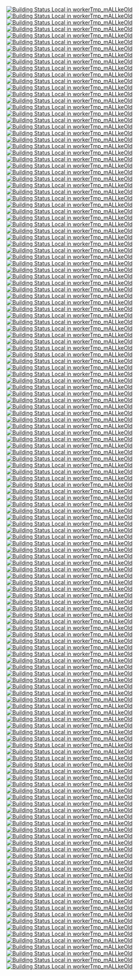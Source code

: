 [![Building Status Local in workerTmp_mALLkeOld](https://workerTmp.github.io/mALLkeOld/StAn/cc_m120422p3/cairo_cairo.svg)](https://github.com/RasaHQ/rasa.git)
[![Building Status Local in workerTmp_mALLkeOld](https://workerTmp.github.io/mALLkeOld/StAn/cc_m120422p3/dragonflyoss_Dragonfly.svg)](https://github.com/RasaHQ/rasa.git)
[![Building Status Local in workerTmp_mALLkeOld](https://workerTmp.github.io/mALLkeOld/StAn/cc_m120422p3/zeux_meshoptimizer.svg)](https://github.com/RasaHQ/rasa.git)
[![Building Status Local in workerTmp_mALLkeOld](https://workerTmp.github.io/mALLkeOld/StAn/cc_m120422p3/ANSSI-FR_libecc.svg)](https://github.com/RasaHQ/rasa.git)
[![Building Status Local in workerTmp_mALLkeOld](https://workerTmp.github.io/mALLkeOld/StAn/cc_m120422p3/openthread_openthread.svg)](https://github.com/RasaHQ/rasa.git)
[![Building Status Local in workerTmp_mALLkeOld](https://workerTmp.github.io/mALLkeOld/StAn/cc_m120422p3/zeek_zeek.svg)](https://github.com/RasaHQ/rasa.git)
[![Building Status Local in workerTmp_mALLkeOld](https://workerTmp.github.io/mALLkeOld/StAn/cc_m120422p3/tesseract-ocr_tesseract.svg)](https://github.com/RasaHQ/rasa.git)
[![Building Status Local in workerTmp_mALLkeOld](https://workerTmp.github.io/mALLkeOld/StAn/cc_m120422p3/cmake_cmake.svg)](https://github.com/RasaHQ/rasa.git)
[![Building Status Local in workerTmp_mALLkeOld](https://workerTmp.github.io/mALLkeOld/StAn/cc_m120422p3/yaml_pyyaml.svg)](https://github.com/RasaHQ/rasa.git)
[![Building Status Local in workerTmp_mALLkeOld](https://workerTmp.github.io/mALLkeOld/StAn/cc_m120422p3/stefanberger_libtpms.svg)](https://github.com/RasaHQ/rasa.git)
[![Building Status Local in workerTmp_mALLkeOld](https://workerTmp.github.io/mALLkeOld/StAn/cc_m120422p3/xiph_tremor.svg)](https://github.com/RasaHQ/rasa.git)
[![Building Status Local in workerTmp_mALLkeOld](https://workerTmp.github.io/mALLkeOld/StAn/pvs_m140422p5/kubernetes_dns.svg)](https://github.com/RasaHQ/rasa.git)
[![Building Status Local in workerTmp_mALLkeOld](https://workerTmp.github.io/mALLkeOld/StAn/pvs_m140422p5/kubernetes_git-sync.svg)](https://github.com/RasaHQ/rasa.git)
[![Building Status Local in workerTmp_mALLkeOld](https://workerTmp.github.io/mALLkeOld/StAn/pvs_m140422p5/maticnetwork_heimdall.svg)](https://github.com/RasaHQ/rasa.git)
[![Building Status Local in workerTmp_mALLkeOld](https://workerTmp.github.io/mALLkeOld/StAn/pvs_m140422p5/kubernetes_community.svg)](https://github.com/RasaHQ/rasa.git)
[![Building Status Local in workerTmp_mALLkeOld](https://workerTmp.github.io/mALLkeOld/StAn/pvs_m140422p5/18F_identity-idp.svg)](https://github.com/RasaHQ/rasa.git)
[![Building Status Local in workerTmp_mALLkeOld](https://workerTmp.github.io/mALLkeOld/StAn/pvs_m140422p5/kubernetes_publishing-bot.svg)](https://github.com/RasaHQ/rasa.git)
[![Building Status Local in workerTmp_mALLkeOld](https://workerTmp.github.io/mALLkeOld/StAn/pvs_m140422p5/logdna_logdna-agent-v2.svg)](https://github.com/RasaHQ/rasa.git)
[![Building Status Local in workerTmp_mALLkeOld](https://workerTmp.github.io/mALLkeOld/StAn/pvs_m140422p5/GSA_datagov-deploy.svg)](https://github.com/RasaHQ/rasa.git)
[![Building Status Local in workerTmp_mALLkeOld](https://workerTmp.github.io/mALLkeOld/StAn/pvs_m140422p5/kubernetes_ingress-nginx.svg)](https://github.com/RasaHQ/rasa.git)
[![Building Status Local in workerTmp_mALLkeOld](https://workerTmp.github.io/mALLkeOld/StAn/pvs_m140422p5/DopplerHQ_cli.svg)](https://github.com/RasaHQ/rasa.git)
[![Building Status Local in workerTmp_mALLkeOld](https://workerTmp.github.io/mALLkeOld/StAn/pvs_m140422p5/orion-labs_node-red-contrib-orion.svg)](https://github.com/RasaHQ/rasa.git)
[![Building Status Local in workerTmp_mALLkeOld](https://workerTmp.github.io/mALLkeOld/StAn/pvs_m140422p5/status-im_status-go.svg)](https://github.com/RasaHQ/rasa.git)
[![Building Status Local in workerTmp_mALLkeOld](https://workerTmp.github.io/mALLkeOld/StAn/pvs_m140422p5/kubernetes_org.svg)](https://github.com/RasaHQ/rasa.git)
[![Building Status Local in workerTmp_mALLkeOld](https://workerTmp.github.io/mALLkeOld/StAn/pvs_m140422p5/GSA_data.gov.svg)](https://github.com/RasaHQ/rasa.git)
[![Building Status Local in workerTmp_mALLkeOld](https://workerTmp.github.io/mALLkeOld/StAn/pvs_m140422p5/18F_federalist.svg)](https://github.com/RasaHQ/rasa.git)
[![Building Status Local in workerTmp_mALLkeOld](https://workerTmp.github.io/mALLkeOld/StAn/pvs_m140422p5/kubernetes_ingress-gce.svg)](https://github.com/RasaHQ/rasa.git)
[![Building Status Local in workerTmp_mALLkeOld](https://workerTmp.github.io/mALLkeOld/StAn/pvs_m140422p5/kubernetes_kompose.svg)](https://github.com/RasaHQ/rasa.git)
[![Building Status Local in workerTmp_mALLkeOld](https://workerTmp.github.io/mALLkeOld/StAn/pvs_m140422p5/logdna_python.svg)](https://github.com/RasaHQ/rasa.git)
[![Building Status Local in workerTmp_mALLkeOld](https://workerTmp.github.io/mALLkeOld/StAn/pvs_m140422p5/yahoo_ychaos.svg)](https://github.com/RasaHQ/rasa.git)
[![Building Status Local in workerTmp_mALLkeOld](https://workerTmp.github.io/mALLkeOld/StAn/pvs_m140422p5/kubernetes_enhancements.svg)](https://github.com/RasaHQ/rasa.git)
[![Building Status Local in workerTmp_mALLkeOld](https://workerTmp.github.io/mALLkeOld/StAn/pvs_m140422p5/kubernetes_cloud-provider-azure.svg)](https://github.com/RasaHQ/rasa.git)
[![Building Status Local in workerTmp_mALLkeOld](https://workerTmp.github.io/mALLkeOld/StAn/pvs_m140422p5/kubernetes_release.svg)](https://github.com/RasaHQ/rasa.git)
[![Building Status Local in workerTmp_mALLkeOld](https://workerTmp.github.io/mALLkeOld/StAn/pvs_m140422p5/kubernetes_website.svg)](https://github.com/RasaHQ/rasa.git)
[![Building Status Local in workerTmp_mALLkeOld](https://workerTmp.github.io/mALLkeOld/StAn/pvs_m140422p5/status-im_status-react.svg)](https://github.com/RasaHQ/rasa.git)
[![Building Status Local in workerTmp_mALLkeOld](https://workerTmp.github.io/mALLkeOld/StAn/pvs_m140422p5/kubernetes_perf-tests.svg)](https://github.com/RasaHQ/rasa.git)
[![Building Status Local in workerTmp_mALLkeOld](https://workerTmp.github.io/mALLkeOld/StAn/pvs_m140422p5/kubernetes_cloud-provider-openstack.svg)](https://github.com/RasaHQ/rasa.git)
[![Building Status Local in workerTmp_mALLkeOld](https://workerTmp.github.io/mALLkeOld/StAn/pvs_m140422p5/yahoo_gryffin.svg)](https://github.com/RasaHQ/rasa.git)
[![Building Status Local in workerTmp_mALLkeOld](https://workerTmp.github.io/mALLkeOld/StAn/oint_m130422p4/jbig2dec_jbig2dec.svg)](https://github.com/RasaHQ/rasa.git)
[![Building Status Local in workerTmp_mALLkeOld](https://workerTmp.github.io/mALLkeOld/StAn/oint_m130422p4/libtiff_libtiff.svg)](https://github.com/RasaHQ/rasa.git)
[![Building Status Local in workerTmp_mALLkeOld](https://workerTmp.github.io/mALLkeOld/StAn/cc_m130422p4/jbig2dec_jbig2dec.svg)](https://github.com/RasaHQ/rasa.git)
[![Building Status Local in workerTmp_mALLkeOld](https://workerTmp.github.io/mALLkeOld/StAn/cc_m130422p4/libtiff_libtiff.svg)](https://github.com/RasaHQ/rasa.git)
[![Building Status Local in workerTmp_mALLkeOld](https://workerTmp.github.io/mALLkeOld/StAn/cppc_m120422p3/harfbuzz_harfbuzz.svg)](https://github.com/RasaHQ/rasa.git)
[![Building Status Local in workerTmp_mALLkeOld](https://workerTmp.github.io/mALLkeOld/StAn/cppc_m120422p3/google_brotli.svg)](https://github.com/RasaHQ/rasa.git)
[![Building Status Local in workerTmp_mALLkeOld](https://workerTmp.github.io/mALLkeOld/StAn/cppc_m120422p3/cairo_cairo.svg)](https://github.com/RasaHQ/rasa.git)
[![Building Status Local in workerTmp_mALLkeOld](https://workerTmp.github.io/mALLkeOld/StAn/cppc_m120422p3/dragonflyoss_Dragonfly.svg)](https://github.com/RasaHQ/rasa.git)
[![Building Status Local in workerTmp_mALLkeOld](https://workerTmp.github.io/mALLkeOld/StAn/cppc_m120422p3/aquynh_capstone.svg)](https://github.com/RasaHQ/rasa.git)
[![Building Status Local in workerTmp_mALLkeOld](https://workerTmp.github.io/mALLkeOld/StAn/cppc_m120422p3/libgd_libgd.svg)](https://github.com/RasaHQ/rasa.git)
[![Building Status Local in workerTmp_mALLkeOld](https://workerTmp.github.io/mALLkeOld/StAn/cppc_m120422p3/zeux_meshoptimizer.svg)](https://github.com/RasaHQ/rasa.git)
[![Building Status Local in workerTmp_mALLkeOld](https://workerTmp.github.io/mALLkeOld/StAn/cppc_m120422p3/facebook_zstd.svg)](https://github.com/RasaHQ/rasa.git)
[![Building Status Local in workerTmp_mALLkeOld](https://workerTmp.github.io/mALLkeOld/StAn/cppc_m120422p3/mz-automation_libiec61850.svg)](https://github.com/RasaHQ/rasa.git)
[![Building Status Local in workerTmp_mALLkeOld](https://workerTmp.github.io/mALLkeOld/StAn/cppc_m120422p3/libusb_libusb.svg)](https://github.com/RasaHQ/rasa.git)
[![Building Status Local in workerTmp_mALLkeOld](https://workerTmp.github.io/mALLkeOld/StAn/cppc_m120422p3/radareorg_radare2.svg)](https://github.com/RasaHQ/rasa.git)
[![Building Status Local in workerTmp_mALLkeOld](https://workerTmp.github.io/mALLkeOld/StAn/cppc_m120422p3/ANSSI-FR_libecc.svg)](https://github.com/RasaHQ/rasa.git)
[![Building Status Local in workerTmp_mALLkeOld](https://workerTmp.github.io/mALLkeOld/StAn/cppc_m120422p3/openthread_openthread.svg)](https://github.com/RasaHQ/rasa.git)
[![Building Status Local in workerTmp_mALLkeOld](https://workerTmp.github.io/mALLkeOld/StAn/cppc_m120422p3/libass_libass.svg)](https://github.com/RasaHQ/rasa.git)
[![Building Status Local in workerTmp_mALLkeOld](https://workerTmp.github.io/mALLkeOld/StAn/cppc_m120422p3/mkj_dropbear.svg)](https://github.com/RasaHQ/rasa.git)
[![Building Status Local in workerTmp_mALLkeOld](https://workerTmp.github.io/mALLkeOld/StAn/cppc_m120422p3/WizardMac_ReadStat.svg)](https://github.com/RasaHQ/rasa.git)
[![Building Status Local in workerTmp_mALLkeOld](https://workerTmp.github.io/mALLkeOld/StAn/cppc_m120422p3/lz4_lz4.svg)](https://github.com/RasaHQ/rasa.git)
[![Building Status Local in workerTmp_mALLkeOld](https://workerTmp.github.io/mALLkeOld/StAn/cppc_m120422p3/proftpd_proftpd.svg)](https://github.com/RasaHQ/rasa.git)
[![Building Status Local in workerTmp_mALLkeOld](https://workerTmp.github.io/mALLkeOld/StAn/cppc_m120422p3/syoyo_tinygltf.svg)](https://github.com/RasaHQ/rasa.git)
[![Building Status Local in workerTmp_mALLkeOld](https://workerTmp.github.io/mALLkeOld/StAn/cppc_m120422p3/zeek_zeek.svg)](https://github.com/RasaHQ/rasa.git)
[![Building Status Local in workerTmp_mALLkeOld](https://workerTmp.github.io/mALLkeOld/StAn/cppc_m120422p3/pocoproject_poco.svg)](https://github.com/RasaHQ/rasa.git)
[![Building Status Local in workerTmp_mALLkeOld](https://workerTmp.github.io/mALLkeOld/StAn/cppc_m120422p3/tesseract-ocr_tesseract.svg)](https://github.com/RasaHQ/rasa.git)
[![Building Status Local in workerTmp_mALLkeOld](https://workerTmp.github.io/mALLkeOld/StAn/cppc_m120422p3/cmake_cmake.svg)](https://github.com/RasaHQ/rasa.git)
[![Building Status Local in workerTmp_mALLkeOld](https://workerTmp.github.io/mALLkeOld/StAn/cppc_m120422p3/yaml_pyyaml.svg)](https://github.com/RasaHQ/rasa.git)
[![Building Status Local in workerTmp_mALLkeOld](https://workerTmp.github.io/mALLkeOld/StAn/cppc_m120422p3/stefanberger_libtpms.svg)](https://github.com/RasaHQ/rasa.git)
[![Building Status Local in workerTmp_mALLkeOld](https://workerTmp.github.io/mALLkeOld/StAn/cppc_m120422p3/OpenSIPS_opensips.svg)](https://github.com/RasaHQ/rasa.git)
[![Building Status Local in workerTmp_mALLkeOld](https://workerTmp.github.io/mALLkeOld/StAn/cppc_m120422p3/imagemagick_imagemagick.svg)](https://github.com/RasaHQ/rasa.git)
[![Building Status Local in workerTmp_mALLkeOld](https://workerTmp.github.io/mALLkeOld/StAn/cppc_m120422p3/google_myanmar-tools.svg)](https://github.com/RasaHQ/rasa.git)
[![Building Status Local in workerTmp_mALLkeOld](https://workerTmp.github.io/mALLkeOld/StAn/cppc_m120422p3/xiph_tremor.svg)](https://github.com/RasaHQ/rasa.git)
[![Building Status Local in workerTmp_mALLkeOld](https://workerTmp.github.io/mALLkeOld/StAn/cppc_m220422p6/NLnetLabs_unbound.svg)](https://github.com/RasaHQ/rasa.git)
[![Building Status Local in workerTmp_mALLkeOld](https://workerTmp.github.io/mALLkeOld/StAn/cppc_m220422p6/OpenRC_openrc.svg)](https://github.com/RasaHQ/rasa.git)
[![Building Status Local in workerTmp_mALLkeOld](https://workerTmp.github.io/mALLkeOld/StAn/cppc_m220422p6/NagiosEnterprises_nagioscore.svg)](https://github.com/RasaHQ/rasa.git)
[![Building Status Local in workerTmp_mALLkeOld](https://workerTmp.github.io/mALLkeOld/StAn/cppc_m220422p6/RackTables_racktables.svg)](https://github.com/RasaHQ/rasa.git)
[![Building Status Local in workerTmp_mALLkeOld](https://workerTmp.github.io/mALLkeOld/StAn/cppc_m220422p6/Opendigitalradio_ODR-PadEnc.svg)](https://github.com/RasaHQ/rasa.git)
[![Building Status Local in workerTmp_mALLkeOld](https://workerTmp.github.io/mALLkeOld/StAn/cppc_m220422p6/LibRaw_LibRaw.svg)](https://github.com/RasaHQ/rasa.git)
[![Building Status Local in workerTmp_mALLkeOld](https://workerTmp.github.io/mALLkeOld/StAn/cppc_m220422p6/ProgVal_Limnoria.svg)](https://github.com/RasaHQ/rasa.git)
[![Building Status Local in workerTmp_mALLkeOld](https://workerTmp.github.io/mALLkeOld/StAn/cppc_m220422p6/OpenedHand_didiwiki.svg)](https://github.com/RasaHQ/rasa.git)
[![Building Status Local in workerTmp_mALLkeOld](https://workerTmp.github.io/mALLkeOld/StAn/cppc_m220422p6/OpenRC_opentmpfiles.svg)](https://github.com/RasaHQ/rasa.git)
[![Building Status Local in workerTmp_mALLkeOld](https://workerTmp.github.io/mALLkeOld/StAn/cppc_m220422p6/OHDSI_WebAPI.svg)](https://github.com/RasaHQ/rasa.git)
[![Building Status Local in workerTmp_mALLkeOld](https://workerTmp.github.io/mALLkeOld/StAn/cppc_m220422p6/RainLoop_rainloop-webmail.svg)](https://github.com/RasaHQ/rasa.git)
[![Building Status Local in workerTmp_mALLkeOld](https://workerTmp.github.io/mALLkeOld/StAn/cppc_m220422p6/LibVNC_x11vnc.svg)](https://github.com/RasaHQ/rasa.git)
[![Building Status Local in workerTmp_mALLkeOld](https://workerTmp.github.io/mALLkeOld/StAn/cppc_m220422p6/RasaHQ_rasa.svg)](https://github.com/RasaHQ/rasa.git)
[![Building Status Local in workerTmp_mALLkeOld](https://workerTmp.github.io/mALLkeOld/StAn/cppc_m220422p6/NagVis_nagvis.svg)](https://github.com/RasaHQ/rasa.git)
[![Building Status Local in workerTmp_mALLkeOld](https://workerTmp.github.io/mALLkeOld/StAn/cppc_m220422p6/MarlinFirmware_Marlin.svg)](https://github.com/RasaHQ/rasa.git)
[![Building Status Local in workerTmp_mALLkeOld](https://workerTmp.github.io/mALLkeOld/StAn/cppc_m220422p6/OpenMPT_openmpt.svg)](https://github.com/RasaHQ/rasa.git)
[![Building Status Local in workerTmp_mALLkeOld](https://workerTmp.github.io/mALLkeOld/StAn/cppc_m220422p6/OpenSlides_OpenSlides.svg)](https://github.com/RasaHQ/rasa.git)
[![Building Status Local in workerTmp_mALLkeOld](https://workerTmp.github.io/mALLkeOld/StAn/cppc_m220422p6/LibreDWG_libredwg.svg)](https://github.com/RasaHQ/rasa.git)
[![Building Status Local in workerTmp_mALLkeOld](https://workerTmp.github.io/mALLkeOld/StAn/cppc_m220422p6/OpenSIPS_opensips.svg)](https://github.com/RasaHQ/rasa.git)
[![Building Status Local in workerTmp_mALLkeOld](https://workerTmp.github.io/mALLkeOld/StAn/cppc_m220422p6/QubesOS_qubes-xscreensaver.svg)](https://github.com/RasaHQ/rasa.git)
[![Building Status Local in workerTmp_mALLkeOld](https://workerTmp.github.io/mALLkeOld/StAn/cppc_m220422p6/OpenIDC_pyoidc.svg)](https://github.com/RasaHQ/rasa.git)
[![Building Status Local in workerTmp_mALLkeOld](https://workerTmp.github.io/mALLkeOld/StAn/cppc_m220422p6/LibVNC_vncterm.svg)](https://github.com/RasaHQ/rasa.git)
[![Building Status Local in workerTmp_mALLkeOld](https://workerTmp.github.io/mALLkeOld/StAn/cppc_m220422p6/LuaJIT_LuaJIT.svg)](https://github.com/RasaHQ/rasa.git)
[![Building Status Local in workerTmp_mALLkeOld](https://workerTmp.github.io/mALLkeOld/StAn/cppc_m220422p6/MagicStack_asyncpg.svg)](https://github.com/RasaHQ/rasa.git)
[![Building Status Local in workerTmp_mALLkeOld](https://workerTmp.github.io/mALLkeOld/StAn/cppc_m220422p6/LucidUnicorn_CVE-2020-10560-Key-Recovery.svg)](https://github.com/RasaHQ/rasa.git)
[![Building Status Local in workerTmp_mALLkeOld](https://workerTmp.github.io/mALLkeOld/StAn/pvs_m120422p3/cairo_cairo.svg)](https://github.com/RasaHQ/rasa.git)
[![Building Status Local in workerTmp_mALLkeOld](https://workerTmp.github.io/mALLkeOld/StAn/pvs_m120422p3/dragonflyoss_Dragonfly.svg)](https://github.com/RasaHQ/rasa.git)
[![Building Status Local in workerTmp_mALLkeOld](https://workerTmp.github.io/mALLkeOld/StAn/pvs_m120422p3/zeux_meshoptimizer.svg)](https://github.com/RasaHQ/rasa.git)
[![Building Status Local in workerTmp_mALLkeOld](https://workerTmp.github.io/mALLkeOld/StAn/pvs_m120422p3/libusb_libusb.svg)](https://github.com/RasaHQ/rasa.git)
[![Building Status Local in workerTmp_mALLkeOld](https://workerTmp.github.io/mALLkeOld/StAn/pvs_m120422p3/ANSSI-FR_libecc.svg)](https://github.com/RasaHQ/rasa.git)
[![Building Status Local in workerTmp_mALLkeOld](https://workerTmp.github.io/mALLkeOld/StAn/pvs_m120422p3/openthread_openthread.svg)](https://github.com/RasaHQ/rasa.git)
[![Building Status Local in workerTmp_mALLkeOld](https://workerTmp.github.io/mALLkeOld/StAn/pvs_m120422p3/libass_libass.svg)](https://github.com/RasaHQ/rasa.git)
[![Building Status Local in workerTmp_mALLkeOld](https://workerTmp.github.io/mALLkeOld/StAn/pvs_m120422p3/WizardMac_ReadStat.svg)](https://github.com/RasaHQ/rasa.git)
[![Building Status Local in workerTmp_mALLkeOld](https://workerTmp.github.io/mALLkeOld/StAn/pvs_m120422p3/zeek_zeek.svg)](https://github.com/RasaHQ/rasa.git)
[![Building Status Local in workerTmp_mALLkeOld](https://workerTmp.github.io/mALLkeOld/StAn/pvs_m120422p3/tesseract-ocr_tesseract.svg)](https://github.com/RasaHQ/rasa.git)
[![Building Status Local in workerTmp_mALLkeOld](https://workerTmp.github.io/mALLkeOld/StAn/pvs_m120422p3/cmake_cmake.svg)](https://github.com/RasaHQ/rasa.git)
[![Building Status Local in workerTmp_mALLkeOld](https://workerTmp.github.io/mALLkeOld/StAn/pvs_m120422p3/yaml_pyyaml.svg)](https://github.com/RasaHQ/rasa.git)
[![Building Status Local in workerTmp_mALLkeOld](https://workerTmp.github.io/mALLkeOld/StAn/pvs_m120422p3/stefanberger_libtpms.svg)](https://github.com/RasaHQ/rasa.git)
[![Building Status Local in workerTmp_mALLkeOld](https://workerTmp.github.io/mALLkeOld/StAn/pvs_m120422p3/google_myanmar-tools.svg)](https://github.com/RasaHQ/rasa.git)
[![Building Status Local in workerTmp_mALLkeOld](https://workerTmp.github.io/mALLkeOld/StAn/pvs_m120422p3/xiph_tremor.svg)](https://github.com/RasaHQ/rasa.git)
[![Building Status Local in workerTmp_mALLkeOld](https://workerTmp.github.io/mALLkeOld/StAn/pvs_m130422p4/google_zopfli.svg)](https://github.com/RasaHQ/rasa.git)
[![Building Status Local in workerTmp_mALLkeOld](https://workerTmp.github.io/mALLkeOld/StAn/pvs_m130422p4/jbig2dec_jbig2dec.svg)](https://github.com/RasaHQ/rasa.git)
[![Building Status Local in workerTmp_mALLkeOld](https://workerTmp.github.io/mALLkeOld/StAn/pvs_m130422p4/istio_istio.svg)](https://github.com/RasaHQ/rasa.git)
[![Building Status Local in workerTmp_mALLkeOld](https://workerTmp.github.io/mALLkeOld/StAn/pvs_m130422p4/python-pillow_Pillow.svg)](https://github.com/RasaHQ/rasa.git)
[![Building Status Local in workerTmp_mALLkeOld](https://workerTmp.github.io/mALLkeOld/StAn/pvs_m130422p4/nlohmann_json.svg)](https://github.com/RasaHQ/rasa.git)
[![Building Status Local in workerTmp_mALLkeOld](https://workerTmp.github.io/mALLkeOld/StAn/pvs_m130422p4/distribution_distribution.svg)](https://github.com/RasaHQ/rasa.git)
[![Building Status Local in workerTmp_mALLkeOld](https://workerTmp.github.io/mALLkeOld/StAn/pvs_m130422p4/GoogleCloudPlatform_esp-v2.svg)](https://github.com/RasaHQ/rasa.git)
[![Building Status Local in workerTmp_mALLkeOld](https://workerTmp.github.io/mALLkeOld/StAn/pvs_m130422p4/google_gvisor.svg)](https://github.com/RasaHQ/rasa.git)
[![Building Status Local in workerTmp_mALLkeOld](https://workerTmp.github.io/mALLkeOld/StAn/pvs_m130422p4/fribidi_fribidi.svg)](https://github.com/RasaHQ/rasa.git)
[![Building Status Local in workerTmp_mALLkeOld](https://workerTmp.github.io/mALLkeOld/StAn/pvs_m130422p4/libtiff_libtiff.svg)](https://github.com/RasaHQ/rasa.git)
[![Building Status Local in workerTmp_mALLkeOld](https://workerTmp.github.io/mALLkeOld/StAn/pvs_m130422p4/grpc_grpc.svg)](https://github.com/RasaHQ/rasa.git)
[![Building Status Local in workerTmp_mALLkeOld](https://workerTmp.github.io/mALLkeOld/StAn/oint_m120422p3/cairo_cairo.svg)](https://github.com/RasaHQ/rasa.git)
[![Building Status Local in workerTmp_mALLkeOld](https://workerTmp.github.io/mALLkeOld/StAn/oint_m120422p3/cmake_cmake.svg)](https://github.com/RasaHQ/rasa.git)
[![Building Status Local in workerTmp_mALLkeOld](https://workerTmp.github.io/mALLkeOld/StAn/oint_m120422p3/xiph_tremor.svg)](https://github.com/RasaHQ/rasa.git)
[![Building Status Local in workerTmp_mALLkeOld](https://workerTmp.github.io/mALLkeOld/StAn/cppc_oldyml1/LibRaw_LibRaw.svg)](https://github.com/RasaHQ/rasa.git)
[![Building Status Local in workerTmp_mALLkeOld](https://workerTmp.github.io/mALLkeOld/StAn/cppc_oldyml1/hercules-team_augeas.svg)](https://github.com/RasaHQ/rasa.git)
[![Building Status Local in workerTmp_mALLkeOld](https://workerTmp.github.io/mALLkeOld/StAn/pvs_m220422p6/Kong_docker-kong.svg)](https://github.com/RasaHQ/rasa.git)
[![Building Status Local in workerTmp_mALLkeOld](https://workerTmp.github.io/mALLkeOld/StAn/pvs_m220422p6/OpenRC_openrc.svg)](https://github.com/RasaHQ/rasa.git)
[![Building Status Local in workerTmp_mALLkeOld](https://workerTmp.github.io/mALLkeOld/StAn/pvs_m220422p6/NagiosEnterprises_nagioscore.svg)](https://github.com/RasaHQ/rasa.git)
[![Building Status Local in workerTmp_mALLkeOld](https://workerTmp.github.io/mALLkeOld/StAn/pvs_m220422p6/RackTables_racktables.svg)](https://github.com/RasaHQ/rasa.git)
[![Building Status Local in workerTmp_mALLkeOld](https://workerTmp.github.io/mALLkeOld/StAn/pvs_m220422p6/ProgVal_Limnoria.svg)](https://github.com/RasaHQ/rasa.git)
[![Building Status Local in workerTmp_mALLkeOld](https://workerTmp.github.io/mALLkeOld/StAn/pvs_m220422p6/Kotti_Kotti.svg)](https://github.com/RasaHQ/rasa.git)
[![Building Status Local in workerTmp_mALLkeOld](https://workerTmp.github.io/mALLkeOld/StAn/pvs_m220422p6/OpenRC_opentmpfiles.svg)](https://github.com/RasaHQ/rasa.git)
[![Building Status Local in workerTmp_mALLkeOld](https://workerTmp.github.io/mALLkeOld/StAn/pvs_m220422p6/Kong_docs.konghq.com.svg)](https://github.com/RasaHQ/rasa.git)
[![Building Status Local in workerTmp_mALLkeOld](https://workerTmp.github.io/mALLkeOld/StAn/pvs_m220422p6/OHDSI_WebAPI.svg)](https://github.com/RasaHQ/rasa.git)
[![Building Status Local in workerTmp_mALLkeOld](https://workerTmp.github.io/mALLkeOld/StAn/pvs_m220422p6/RainLoop_rainloop-webmail.svg)](https://github.com/RasaHQ/rasa.git)
[![Building Status Local in workerTmp_mALLkeOld](https://workerTmp.github.io/mALLkeOld/StAn/pvs_m220422p6/Inist-CNRS_ezmaster.svg)](https://github.com/RasaHQ/rasa.git)
[![Building Status Local in workerTmp_mALLkeOld](https://workerTmp.github.io/mALLkeOld/StAn/pvs_m220422p6/LibVNC_x11vnc.svg)](https://github.com/RasaHQ/rasa.git)
[![Building Status Local in workerTmp_mALLkeOld](https://workerTmp.github.io/mALLkeOld/StAn/pvs_m220422p6/RasaHQ_rasa.svg)](https://github.com/RasaHQ/rasa.git)
[![Building Status Local in workerTmp_mALLkeOld](https://workerTmp.github.io/mALLkeOld/StAn/pvs_m220422p6/NagVis_nagvis.svg)](https://github.com/RasaHQ/rasa.git)
[![Building Status Local in workerTmp_mALLkeOld](https://workerTmp.github.io/mALLkeOld/StAn/pvs_m220422p6/MarlinFirmware_Marlin.svg)](https://github.com/RasaHQ/rasa.git)
[![Building Status Local in workerTmp_mALLkeOld](https://workerTmp.github.io/mALLkeOld/StAn/pvs_m220422p6/OpenMPT_openmpt.svg)](https://github.com/RasaHQ/rasa.git)
[![Building Status Local in workerTmp_mALLkeOld](https://workerTmp.github.io/mALLkeOld/StAn/pvs_m220422p6/OpenSlides_OpenSlides.svg)](https://github.com/RasaHQ/rasa.git)
[![Building Status Local in workerTmp_mALLkeOld](https://workerTmp.github.io/mALLkeOld/StAn/pvs_m220422p6/QubesOS_qubes-xscreensaver.svg)](https://github.com/RasaHQ/rasa.git)
[![Building Status Local in workerTmp_mALLkeOld](https://workerTmp.github.io/mALLkeOld/StAn/pvs_m220422p6/OpenIDC_pyoidc.svg)](https://github.com/RasaHQ/rasa.git)
[![Building Status Local in workerTmp_mALLkeOld](https://workerTmp.github.io/mALLkeOld/StAn/pvs_m220422p6/LibVNC_vncterm.svg)](https://github.com/RasaHQ/rasa.git)
[![Building Status Local in workerTmp_mALLkeOld](https://workerTmp.github.io/mALLkeOld/StAn/pvs_m220422p6/LabD_wagtail-2fa.svg)](https://github.com/RasaHQ/rasa.git)
